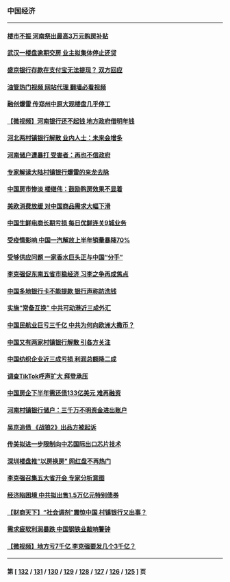 ### 中国经济
---
#### [楼市不振 河南祭出最高3万元购房补贴](../../pages/ncid283/n13779066.md?07122045) 
#### [武汉一楼盘逾期交房 业主拟集体停止还贷](../../pages/ncid283/n13779051.md?07122045) 
#### [盛京银行存款在支付宝无法提现？ 双方回应](../../pages/ncid283/n13778904.md?07122045) 
#### [油管热门视频 网站代理 翻墙必看视频](http://209.222.30.114:81/youtube.html?07122045)
#### [融创爆雷 传郑州中原大观楼盘几乎停工](../../pages/ncid283/n13778855.md?07122045) 
#### [【微视频】河南银行还不起钱 地方政府借明年钱](../../pages/ncid283/n13778575.md?07122045) 
#### [河北两村镇银行解散 业内人士：未来会增多](../../pages/ncid283/n13778467.md?07122045) 
#### [河南储户遭暴打 受害者：再也不信政府](../../pages/ncid283/n13778457.md?07122045) 
#### [专家解读大陆村镇银行爆雷的来龙去脉](../../pages/ncid283/n13778412.md?07122045) 
#### [中国房市惨淡 楼继伟：鼓励购房效果不显着](../../pages/ncid283/n13778374.md?07122045) 
#### [美欧消费放缓 对中国商品需求大幅下滑](../../pages/ncid283/n13778291.md?07122045) 
#### [中国生鲜电商长期亏损 每日优鲜连关9城业务](../../pages/ncid283/n13777951.md?07122045) 
#### [受疫情影响 中国一汽解放上半年销量暴降70%](../../pages/ncid283/n13777835.md?07122045) 
#### [受够供应问题 一家香水巨头正与中国“分手”](../../pages/ncid283/n13777894.md?07122045) 
#### [李克强促东南五省市稳经济 习李之争再成焦点](../../pages/ncid283/n13777753.md?07122045) 
#### [中国多地银行卡不能提款 银行声称防洗钱](../../pages/ncid283/n13777471.md?07122045) 
#### [实施“常备互换” 中共可动港近三成外汇](../../pages/ncid283/n13777440.md?07122045) 
#### [中国民航业巨亏三千亿 中共为何向欧洲大撒币？](../../pages/ncid283/n13777343.md?07122045) 
#### [中国又有两家村镇银行解散 引各方关注](../../pages/ncid283/n13777317.md?07122045) 
#### [中国纺织企业近三成亏损 利润总额降二成](../../pages/ncid283/n13777266.md?07122045) 
#### [调查TikTok呼声扩大 拜登承压](../../pages/ncid283/n13777106.md?07122045) 
#### [中国房企下半年需还债133亿美元 难再融资](../../pages/ncid283/n13776986.md?07122045) 
#### [河南村镇银行储户：三千万不明资金进出账户](../../pages/ncid283/n13776876.md?07122045) 
#### [吴京追债 《战狼2》出品方被起诉](../../pages/ncid283/n13776671.md?07122045) 
#### [传美拟进一步限制向中芯国际出口芯片技术](../../pages/ncid283/n13776630.md?07122045) 
#### [深圳楼盘推“以房换房” 网红盘不再热门](../../pages/ncid283/n13776157.md?07122045) 
#### [李克强召集五大省开会 专家分析意图](../../pages/ncid283/n13776215.md?07122045) 
#### [经济陷困境 中共拟出售1.5万亿元特别债券](../../pages/ncid283/n13776080.md?07122045) 
#### [【财商天下】“社会调剂”震惊中国 村镇银行又出事？](../../pages/ncid283/n13775860.md?07122045) 
#### [需求疲软利润暴跌 中国钢铁业敲响警钟](../../pages/ncid283/n13775851.md?07122045) 
#### [【微视频】地方亏7千亿 李克强要发几个3千亿？](../../pages/ncid283/n13775772.md?07122045) 

---
#### 第 [ [132](./132.md?07122045) / [131](./131.md?07122045) / [130](./130.md?07122045) / [129](./129.md?07122045) / [128](./128.md?07122045) / [127](./127.md?07122045) / [126](./126.md?07122045) / [125](./125.md?07122045) ] 页
